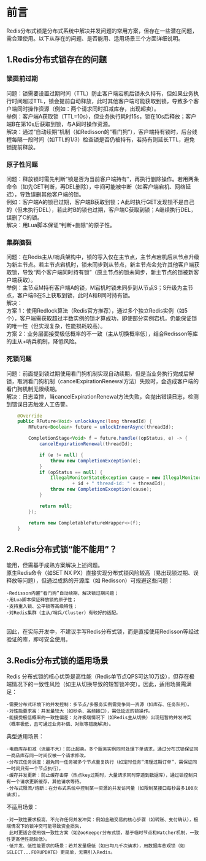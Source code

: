 # 前言

Redis分布式锁是分布式系统中解决并发问题的常用方案，但存在一些潜在问题，需合理使用。以下从存在的问题、是否能用、适用场景三个方面详细说明。

## 1.Redis分布式锁存在的问题

### 锁提前过期

问题：锁需要设置过期时间（TTL）防止客户端宕机后锁永久持有，但如果业务执行时间超过TTL，锁会提前自动释放，此时其他客户端可能获取到锁，导致多个客户端同时操作资源（例如：两个请求同时扣减库存，出现超卖）。
<br>
举例：客户端A获取锁（TTL=10s），但业务执行耗时15s，锁在10s后释放；客户端B在第10s后获取到锁，与A同时操作资源。
<br>
解决：通过“自动续期”机制（如Redisson的“看门狗”），客户端持有锁时，后台线程每隔一段时间（如TTL的1/3）检查锁是否仍被持有，若持有则延长TTL，避免锁提前释放。

### 原子性问题

问题：释放锁时需先判断“锁是否为当前客户端持有”，再执行删除操作。若用两条命令（如先GET判断，再DEL删除），中间可能被中断（如客户端宕机、网络延迟），导致误删其他客户端的锁。
<br>
例如：客户端A的锁已过期，客户端B获取到锁；A此时执行GET发现锁不是自己的（但未执行DEL），若此时B的锁也过期，客户端C获取到锁；A继续执行DEL，误删了C的锁。
<br>
解决：用Lua脚本保证“判断+删除”的原子性。

### 集群脑裂

问题：在Redis主从/哨兵架构中，锁的写入仅在主节点，主节点宕机后从节点升级为新主节点。若主节点宕机时，锁未同步到从节点，新主节点会允许其他客户端获取锁，导致“两个客户端同时持有锁”（原主节点的锁未同步，新主节点的锁被新客户端获取）。
<br>
举例：主节点M持有客户端A的锁，M宕机时锁未同步到从节点S；S升级为主节点，客户端B在S上获取到锁，此时A和B同时持有锁。
<br>
解决：
<br>
方案 1：使用Redlock算法（Redis官方推荐），通过多个独立Redis实例（如5个），客户端需获取超过半数实例的锁才算成功，即使部分实例宕机，仍能保证锁的唯一性（但实现复杂，性能损耗较高）。
<br>
方案 2：业务层面接受极低概率的不一致（主从切换概率低），结合Redisson等库的主从+哨兵机制，降低风险。

### 死锁问题

问题：前面提到锁过期使用看门狗机制实现自动续期，但是当业务执行完成后解锁，取消看门狗机制（cancelExpirationRenewal方法）失败时，会造成客户端的看门狗机制无限续期。
<br>
解决：日志监控，当cancelExpirationRenewal方法失败，会抛出错误日志，检测到错误日志触发人工告警。

```java
    @Override
    public RFuture<Void> unlockAsync(long threadId) {
        RFuture<Boolean> future = unlockInnerAsync(threadId);

        CompletionStage<Void> f = future.handle((opStatus, e) -> {
            cancelExpirationRenewal(threadId);

            if (e != null) {
                throw new CompletionException(e);
            }
            if (opStatus == null) {
                IllegalMonitorStateException cause = new IllegalMonitorStateException("attempt to unlock lock, not locked by current thread by node id: "
                        + id + " thread-id: " + threadId);
                throw new CompletionException(cause);
            }

            return null;
        });

        return new CompletableFutureWrapper<>(f);
    }
```

## 2.Redis分布式锁“能不能用”？

能⽤，但需基于成熟方案解决上述问题。
<br>
原生Redis命令（如SET NX PX）直接实现分布式锁风险较高（易出现锁过期、误释放等问题），但通过成熟的开源库（如 Redisson）可规避这些问题：
<br>

    ·Redisson内置“看门狗”自动续期，解决锁过期问题；
    ·用Lua脚本保证释放锁的原子性；
    ·支持重入锁、公平锁等高级特性；
    ·对Redis集群（主从/哨兵/Cluster）有较好的适配。

<br>
因此，在实际开发中，不建议手写Redis分布式锁，而是直接使用Redisson等经过验证的库，即可安全使用。

## 3.Redis分布式锁的适用场景

Redis 分布式锁的核心优势是高性能（Redis单节点QPS可达10万级），但存在极端情况下的一致性风险（如主从切换导致的短暂锁冲突）。因此，适用场景需满足：
<br>

    ·需要分布式环境下的并发控制：多节点/多服务实例需竞争同一资源（如库存、任务队列）。
    ·对性能要求高：并发量较大（如秒杀、高频接口），需低延迟的锁操作。
    ·能接受极低概率的一致性偏差：允许极端情况下（如Redis主从切换）出现短暂的并发冲突（概率极低，且可通过业务补偿、对账等措施解决）。

典型适用场景：

    ·电商库存扣减（流量不大）：防止超卖。多个服务实例同时处理下单请求，通过分布式锁保证同一商品库存同一时间仅被一个请求修改。
    ·分布式任务调度：避免同一任务被多个节点重复执行（如定时任务“清理过期订单”，需保证同一时间只有一个节点执行）。
    ·缓存并发更新：防止缓存击穿（热点key过期时，大量请求同时穿透到数据库），通过锁控制只有一个请求更新缓存，其他请求等待。
    ·分布式限流/熔断：在分布式系统中控制某一资源的并发访问量（如限制某接口每秒最多100次请求）。

不适用场景：

    ·对一致性要求极高，不允许任何并发冲突：例如金融交易的核心步骤（如转账、支付确认），极端情况下的锁冲突可能导致资金损失，
     此时更适合使用强一致性方案（如ZooKeeper分布式锁，基于临时节点和Watcher机制，一致性更高但性能较低）。
    ·低并发、低性能要求的场景：若并发量极低（如日均几千次请求），用数据库悲观锁（如SELECT...FORUPDATE）更简单，无需引入Redis。

